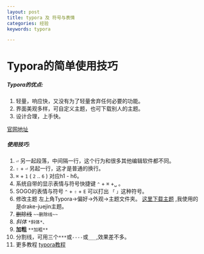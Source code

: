 ```yaml
---
layout: post
title: typora 及 符号与表情
categories: 经验
keywords: typora

---
```


#  Typora的简单使用技巧

##### Typora的优点:

1. 轻量，响应快，又没有为了轻量舍弃任何必要的功能。
2. 界面美观多样，可自定义主题，也可下载别人的主题。
3. 设计合理，上手快。

[官网地址](https://typora.io/)

##### 使用技巧:

1. `⏎` 另一起段落，中间隔一行，这个行为和很多其他编辑软件都不同。
2. `⇧` + `⏎` 另起一行，这才是普通的换行。
3. `⌘` + `1` ( `2` .. `6` ) 对应h1 - h6。
4. 系统自带的显示表情与符号快捷键   `⌃` + `⌘` +` ␣ ` 。
5. SOGO的表情与符号 `⌃` + `⇧` + `E`  可以打出 `「` `」`这种符号。
6. 修改主题 左上角Typora->偏好->外观->主题文件夹。 [这里下载主题](https://theme.typora.io/) ,我使用的是drake-juejin主题。
6. ~~删除线~~  `~~删除线~~`
6. *斜体*  `*斜体*、`
6. **加粗** `**加粗**`
6. 分割线，可用三个`***`或`----`或`___`,效果差不多。
7. 更多教程 [typora教程](https://knifelees3.github.io/2020/03/02/C_教程-Typora使用技巧/#Overview)

